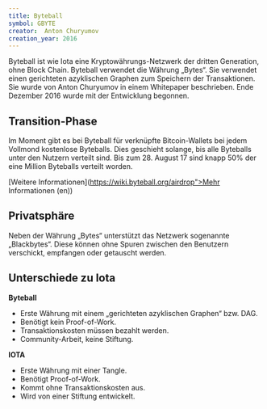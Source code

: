 ```yaml
---
title: Byteball
symbol: GBYTE
creator:  Anton Churyumov
creation_year: 2016
---
```

Byteball ist wie Iota eine Kryptowährungs-Netzwerk der dritten Generation, ohne Block Chain. Byteball verwendet die Währung „Bytes“. Sie verwendet einen gerichteten azyklischen Graphen zum Speichern der Transaktionen. Sie wurde von Anton Churyumov in einem Whitepaper beschrieben. Ende Dezember 2016 wurde mit der Entwicklung begonnen.

## Transition-Phase

Im Moment gibt es bei Byteball für verknüpfte Bitcoin-Wallets bei jedem Vollmond kostenlose Byteballs. Dies geschieht solange, bis alle Byteballs unter den Nutzern verteilt sind. Bis zum 28. August 17 sind knapp 50% der eine Million Byteballs verteilt worden.

[Weitere Informationen](https://wiki.byteball.org/airdrop">Mehr Informationen (en))

## Privatsphäre

Neben der Währung „Bytes“ unterstützt das Netzwerk sogenannte „Blackbytes“. Diese können ohne Spuren zwischen den Benutzern verschickt, empfangen oder getauscht werden.

## Unterschiede zu Iota

<div class="row">
    <div class="col-sm-12 col-md-6">
        <strong>Byteball</strong>
        <ul>
            <li>Erste Währung mit einem „gerichteten azyklischen Graphen“ bzw. DAG.</li>
            <li>Benötigt kein Proof-of-Work.</li>
            <li>Transaktionskosten müssen bezahlt werden.</li>
            <li>Community-Arbeit, keine Stiftung.</li>
        </ul>
    </div>
    <div class="col-sm-12 col-md-6">
        <strong>IOTA</strong>
        <ul>
            <li>Erste Währung mit einer Tangle.</li>
            <li>Benötigt Proof-of-Work.</li>
            <li>Kommt ohne Transaktionskosten aus.</li>
            <li>Wird von einer Stiftung entwickelt.</li>
        </ul>
    </div>
</div>
